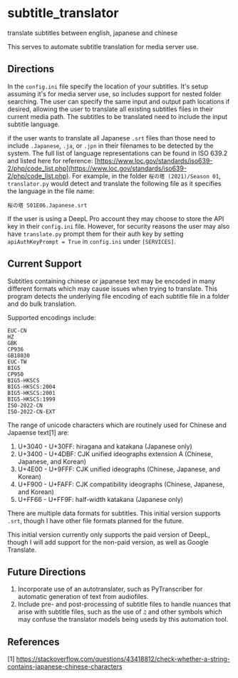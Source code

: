 # subtitle_translator
translate subtitles between english, japanese and chinese

This serves to automate subtitle translation for media server use. 

## Directions

In the ```config.ini``` file specify the location of your subtitles. It's setup assuming it's for media server use, so includes support for nested folder searching. The user can specify the same input and output path locations if desired, allowing the user to translate all existing subtitles files in their current media path. The subtitles to be translated need to include the input subtitle language.

if the user wants to translate all Japanese ```.srt``` files than those need to include ```.Japanese```, ```.ja```, or ```.jpn``` in their filenames to be detected by the system. The full list of language representations can be found in ISO 639.2 and listed here for reference: [https://www.loc.gov/standards/iso639-2/php/code_list.php](https://www.loc.gov/standards/iso639-2/php/code_list.php). For example, in the folder ```桜の塔 (2021)/Season 01```, ```translator.py``` would detect and translate the following file as it specifies the language in the file name:

```
桜の塔 S01E06.Japanese.srt
```

If the user is using a DeepL Pro account they may choose to store the API key in their ```config.ini``` file. However, for security reasons the user may also have ```translate.py``` prompt them for their auth key by setting ```apiAuthKeyPrompt = True``` in ```config.ini``` under ```[SERVICES]```. 

## Current Support

Subtitles containing chinese or japanese text may be encoded in many different formats which may cause issues when trying to translate. This program detects the underlying file encoding of each subtitle file in a folder and do bulk translation. 

Supported encodings include: 
```
EUC-CN
HZ
GBK
CP936
GB18030
EUC-TW
BIG5
CP950
BIG5-HKSCS
BIG5-HKSCS:2004
BIG5-HKSCS:2001
BIG5-HKSCS:1999
ISO-2022-CN
ISO-2022-CN-EXT
```

The range of unicode characters which are routinely used for Chinese and Japaense text[1] are:

1. U+3040 - U+30FF: hiragana and katakana (Japanese only)
2. U+3400 - U+4DBF: CJK unified ideographs extension A (Chinese, Japanese, and Korean)
3. U+4E00 - U+9FFF: CJK unified ideographs (Chinese, Japanese, and Korean)
4. U+F900 - U+FAFF: CJK compatibility ideographs (Chinese, Japanese, and Korean)
5. U+FF66 - U+FF9F: half-width katakana (Japanese only)



There are multiple data formats for subtitles. This initial version supports ```.srt```, though I have other file formats planned for the future.

This initial version currently only supports the paid version of DeepL, though I will add support for the non-paid version, as well as Google Translate. 

## Future Directions
1. Incorporate use of an autotranslater, such as PyTranscriber for automatic generation of text from audiofiles.
2. Include pre- and post-processing of subtitle files to handle nuances that arise with subtitle files, such as the use of ```♫``` and other symbols which may confuse the translator models being useds by this automation tool. 

## References
[1] https://stackoverflow.com/questions/43418812/check-whether-a-string-contains-japanese-chinese-characters
